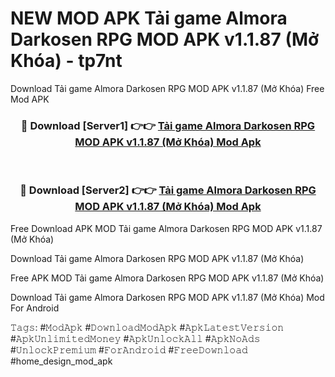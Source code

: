 # NEW MOD APK Tải game Almora Darkosen RPG MOD APK v1.1.87 (Mở Khóa) - tp7nt
Download Tải game Almora Darkosen RPG MOD APK v1.1.87 (Mở Khóa) Free Mod APK

<div align="center">
<h3>🔴 Download [Server1] 👉👉 <a href="https://apk-comot.site?title=Tải_game_Almora_Darkosen_RPG_MOD_APK_v1.1.87_(Mở_Khóa)">Tải game Almora Darkosen RPG MOD APK v1.1.87 (Mở Khóa) Mod Apk</a></h3><br>

<h3>🔴 Download [Server2] 👉👉 <a href="https://apk-comot.site?title=Tải_game_Almora_Darkosen_RPG_MOD_APK_v1.1.87_(Mở_Khóa)">Tải game Almora Darkosen RPG MOD APK v1.1.87 (Mở Khóa) Mod Apk</a></h3>
</div>


Free Download APK MOD Tải game Almora Darkosen RPG MOD APK v1.1.87 (Mở Khóa)

Download Tải game Almora Darkosen RPG MOD APK v1.1.87 (Mở Khóa) 

Free APK MOD Tải game Almora Darkosen RPG MOD APK v1.1.87 (Mở Khóa) 

Download Tải game Almora Darkosen RPG MOD APK v1.1.87 (Mở Khóa) Mod For Android

𝚃𝚊𝚐𝚜: #𝙼𝚘𝚍𝙰𝚙𝚔 #𝙳𝚘𝚠𝚗𝚕𝚘𝚊𝚍𝙼𝚘𝚍𝙰𝚙𝚔 #𝙰𝚙𝚔𝙻𝚊𝚝𝚎𝚜𝚝𝚅𝚎𝚛𝚜𝚒𝚘𝚗 #𝙰𝚙𝚔𝚄𝚗𝚕𝚒𝚖𝚒𝚝𝚎𝚍𝙼𝚘𝚗𝚎𝚢 #𝙰𝚙𝚔𝚄𝚗𝚕𝚘𝚌𝚔𝙰𝚕𝚕 #𝙰𝚙𝚔𝙽𝚘𝙰𝚍𝚜 #𝚄𝚗𝚕𝚘𝚌𝚔𝙿𝚛𝚎𝚖𝚒𝚞𝚖 #𝙵𝚘𝚛𝙰𝚗𝚍𝚛𝚘𝚒𝚍 #𝙵𝚛𝚎𝚎𝙳𝚘𝚠𝚗𝚕𝚘𝚊𝚍 #home_design_mod_apk